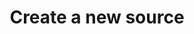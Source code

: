 ---
title: Create a new source
excerpt: ''
api:
  file: source.json
  operationId: createPartner
deprecated: false
hidden: false
metadata:
  title: ''
  description: ''
  robots: index
next:
  description: ''
---